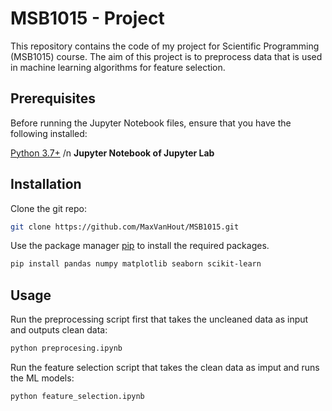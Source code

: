 # MSB1015 - Project
This repository contains the code of my project for Scientific Programming (MSB1015) course. The aim of this project is to preprocess data that is used in machine learning algorithms for feature selection.

## Prerequisites
Before running the Jupyter Notebook files, ensure that you have the following installed:

[Python 3.7+](https://www.python.org/downloads/)
/n
**Jupyter Notebook of Jupyter Lab**

## Installation
Clone the git repo:
```bash
git clone https://github.com/MaxVanHout/MSB1015.git
```
Use the package manager [pip](https://pip.pypa.io/en/stable/) to install the required packages.
```bash
pip install pandas numpy matplotlib seaborn scikit-learn
```
## Usage
Run the preprocessing script first that takes the uncleaned data as input and outputs clean data:
```bash
python preprocesing.ipynb
```
Run the feature selection script that takes the clean data as imput and runs the ML models:
```bash
python feature_selection.ipynb
```



